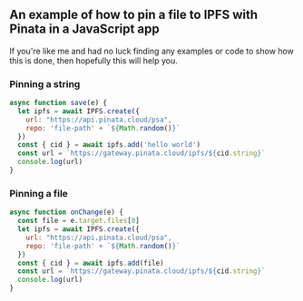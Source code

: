 ## An example of how to pin a file to IPFS with Pinata in a JavaScript app

If you're like me and had no luck finding any examples or code to show how this is done, then hopefully this will help you.

### Pinning a string

```javascript
async function save(e) {
  let ipfs = await IPFS.create({
    url: "https://api.pinata.cloud/psa",
    repo: 'file-path' + `${Math.random()}`
  })
  const { cid } = await ipfs.add('hello world')
  const url = `https://gateway.pinata.cloud/ipfs/${cid.string}`
  console.log(url)
}
```

### Pinning a file

```javascript
async function onChange(e) {
  const file = e.target.files[0]
  let ipfs = await IPFS.create({
    url: "https://api.pinata.cloud/psa",
    repo: 'file-path' + `${Math.random()}`
  })
  const { cid } = await ipfs.add(file)
  const url = `https://gateway.pinata.cloud/ipfs/${cid.string}`
  console.log(url)
}
```